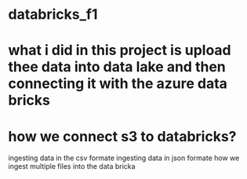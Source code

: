 # databricks_f1
# what i did in this project is upload thee data into data lake and then connecting it with the azure data bricks 
# how we connect s3 to databricks?
 ingesting data in the csv formate
ingesting data in json formate
how we ingest multiple files into the data bricka 

